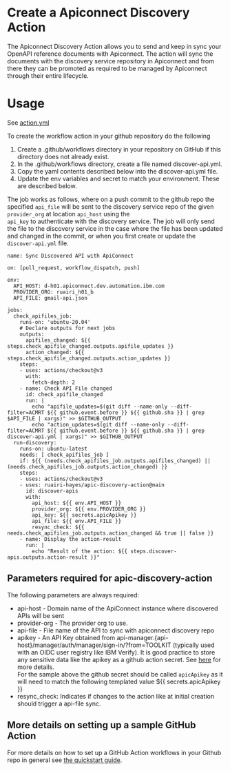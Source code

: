 # Create a Apiconnect Discovery Action

The Apiconnect Discovery Action allows you to send and keep in sync your OpenAPI reference documents with Apiconnect. 
The action will sync the documents with the discovery service repository in Apiconnect and from there they can be promoted 
as required to be managed by Apiconnect through their entire lifecycle.  

# Usage

See [action.yml](action.yml)


To create the workflow action in your github repository do the following
1. Create a .github/workflows directory in your repository on GitHub if this directory does not already exist.
2. In the .github/workflows directory, create a file named discover-api.yml.
3. Copy the yaml contents described below into the discover-api.yml file.
4. Update the env variables and secret to match your environment. These are described below.  

The job works as follows, where on a push commit to the github repo the specified `api_file`
will be sent to the discovery service repo of the given `provider_org` at location `api_host` using the  
`api_key` to authenticate with the discovery service. The job will only send the file to the discovery service in the case where the file has been updated and changed in the commit,
or when you first create or update the `discover-api.yml` file.

```
name: Sync Discovered API with ApiConnect

on: [pull_request, workflow_dispatch, push]

env:
  API_HOST: d-h01.apiconnect.dev.automation.ibm.com
  PROVIDER_ORG: ruairi_h01_b
  API_FILE: gmail-api.json

jobs:
  check_apifiles_job:
    runs-on: 'ubuntu-20.04'
    # Declare outputs for next jobs
    outputs:
      apifiles_changed: ${{ steps.check_apifile_changed.outputs.apifile_updates }}
      action_changed: ${{ steps.check_apifile_changed.outputs.action_updates }}
    steps:
    - uses: actions/checkout@v3
      with:
        fetch-depth: 2
    - name: Check API File changed
      id: check_apifile_changed
      run: |
        echo "apifile_updates=$(git diff --name-only --diff-filter=ACMRT ${{ github.event.before }} ${{ github.sha }} | grep $API_FILE | xargs)" >> $GITHUB_OUTPUT
        echo "action_updates=$(git diff --name-only --diff-filter=ACMRT ${{ github.event.before }} ${{ github.sha }} | grep discover-api.yml | xargs)" >> $GITHUB_OUTPUT
  run-discovery:
    runs-on: ubuntu-latest
    needs: [ check_apifiles_job ]
    if: ${{ (needs.check_apifiles_job.outputs.apifiles_changed) || (needs.check_apifiles_job.outputs.action_changed) }}
    steps:
    - uses: actions/checkout@v3
    - uses: ruairi-hayes/apic-discovery-action@main
      id: discover-apis
      with:
        api_host: ${{ env.API_HOST }}
        provider_org: ${{ env.PROVIDER_ORG }}
        api_key: ${{ secrets.apicApikey }}
        api_file: ${{ env.API_FILE }}
        resync_check: ${{ needs.check_apifiles_job.outputs.action_changed && true || false }}
    - name: Display the action-result
      run: |
        echo "Result of the action: ${{ steps.discover-apis.outputs.action-result }}"
```

## Parameters required for apic-discovery-action

The following parameters are always required:

 - api-host - Domain name of the ApiConnect instance where discovered APIs will be sent
 - provider-org - The provider org to use. 
 - api-file - File name of the API to sync with apiconnect discovery repo
 - apikey - An API Key obtained from api-manager.{api-host}/manager/auth/manager/sign-in/?from=TOOLKIT (typically used with an OIDC user registry like IBM Verify).
   It is good practice to store any sensitive data like the apikey as a github action secret. See [here](https://docs.github.com/en/actions/security-guides/encrypted-secrets#creating-encrypted-secrets-for-a-repository) for more details.  
   For the sample above the github secret should be called `apicApikey` as it will need to match the following templated value ${{ secrets.apicApikey }} 
 - resync_check: Indicates if changes to the action like at initial creation should trigger a api-file sync. 



## More details on setting up a sample GitHub Action
For more details on how to set up a GitHub Action workflows in your Github repo in general see [the quickstart guide](https://docs.github.com/en/actions/quickstart).  
